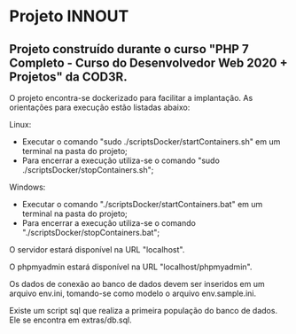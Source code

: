 # Projeto INNOUT
## Projeto construído durante o curso "PHP 7 Completo - Curso do Desenvolvedor Web 2020 + Projetos" da COD3R.

O projeto encontra-se dockerizado para facilitar a implantação. As orientações para execução estão listadas abaixo:

Linux:
* Executar o comando "sudo ./scriptsDocker/startContainers.sh" em um terminal na pasta do projeto;
* Para encerrar a execução utiliza-se o comando "sudo ./scriptsDocker/stopContainers.sh";

Windows:
* Executar o comando "./scriptsDocker/startContainers.bat" em um terminal na pasta do projeto;
* Para encerrar a execução utiliza-se o comando "./scriptsDocker/stopContainers.bat";

O servidor estará disponível na URL "localhost".

O phpmyadmin estará disponível na URL "localhost/phpmyadmin".

Os dados de conexão ao banco de dados devem ser inseridos em um arquivo env.ini, tomando-se como modelo o arquivo env.sample.ini.

Existe um script sql que realiza a primeira população do banco de dados. Ele se encontra em extras/db.sql.
